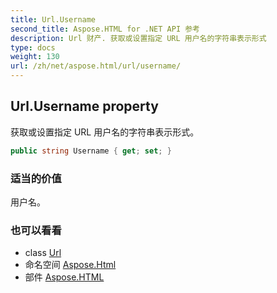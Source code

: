 ```yaml
---
title: Url.Username
second_title: Aspose.HTML for .NET API 参考
description: Url 财产. 获取或设置指定 URL 用户名的字符串表示形式
type: docs
weight: 130
url: /zh/net/aspose.html/url/username/
---
```

## Url.Username property

获取或设置指定 URL 用户名的字符串表示形式。

```csharp
public string Username { get; set; }
```

### 适当的价值

用户名。

### 也可以看看

* class [Url](../)
* 命名空间 [Aspose.Html](../../url/)
* 部件 [Aspose.HTML](../../../)



